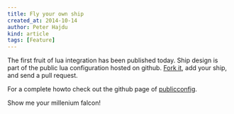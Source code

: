 ```yaml
---
title: Fly your own ship
created_at: 2014-10-14
author: Peter Hajdu
kind: article
tags: [Feature]
---
```


The first fruit of lua integration has been published today.  Ship design is part of the public lua
configuration hosted on github.  [Fork it](http://github.com/yarrrthegame/publicconfig), add your ship,
and send a pull request.

For a complete howto check out the github page of [publicconfig](http://github.com/yarrrthegame/publicconfig).

Show me your millenium falcon!

